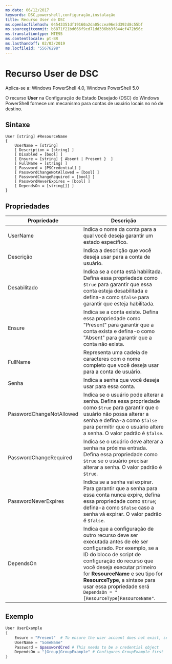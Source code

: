 ```yaml
---
ms.date: 06/12/2017
keywords: DSC,powershell,configuração,instalação
title: Recurso User de DSC
ms.openlocfilehash: 04543351df19160a2da05ccea96e5d392d8c55bf
ms.sourcegitcommit: b6871f21bd666f9cd71dd336bb3f844cf472b56c
ms.translationtype: MTE95
ms.contentlocale: pt-BR
ms.lasthandoff: 02/03/2019
ms.locfileid: "55676298"
---
```

# <a name="dsc-user-resource"></a>Recurso User de DSC

Aplica-se a: Windows PowerShell 4.0, Windows PowerShell 5.0

O recurso **User** na Configuração de Estado Desejado (DSC) do Windows PowerShell fornece um mecanismo para contas de usuário locais no nó de destino.

## <a name="syntax"></a>Sintaxe

```
User [string] #ResourceName
{
    UserName = [string]
    [ Description = [string] ]
    [ Disabled = [bool] ]
    [ Ensure = [string] { Absent | Present }  ]
    [ FullName = [string] ]
    [ Password = [PSCredential] ]
    [ PasswordChangeNotAllowed = [bool] ]
    [ PasswordChangeRequired = [bool] ]
    [ PasswordNeverExpires = [bool] ]
    [ DependsOn = [string[]] ]
}
```

## <a name="properties"></a>Propriedades

|  Propriedade  |  Descrição   |
|---|---|
| UserName| Indica o nome da conta para a qual você deseja garantir um estado específico.|
| Descrição| Indica a descrição que você deseja usar para a conta de usuário.|
| Desabilitado| Indica se a conta está habilitada. Defina essa propriedade como `$true` para garantir que essa conta esteja desabilitada e defina-a como `$false` para garantir que esteja habilitada.|
| Ensure| Indica se a conta existe. Defina essa propriedade como "Present" para garantir que a conta exista e defina-o como "Absent" para garantir que a conta não exista.|
| FullName| Representa uma cadeia de caracteres com o nome completo que você deseja usar para a conta de usuário.|
| Senha| Indica a senha que você deseja usar para essa conta. |
| PasswordChangeNotAllowed| Indica se o usuário pode alterar a senha. Defina essa propriedade como `$true` para garantir que o usuário não possa alterar a senha e defina-a como `$false` para permitir que o usuário altere a senha. O valor padrão é `$false`.|
| PasswordChangeRequired| Indica se o usuário deve alterar a senha na próxima entrada. Defina essa propriedade como `$true` se o usuário precisar alterar a senha. O valor padrão é `$true`.|
| PasswordNeverExpires| Indica se a senha vai expirar. Para garantir que a senha para essa conta nunca expire, defina essa propriedade como `$true`; defina-a como `$false` caso a senha vá expirar. O valor padrão é `$false`.|
| DependsOn | Indica que a configuração de outro recurso deve ser executada antes de ele ser configurado. Por exemplo, se a ID do bloco de script de configuração do recurso que você deseja executar primeiro for **ResourceName** e seu tipo for **ResourceType**, a sintaxe para usar essa propriedade será `DependsOn = "[ResourceType]ResourceName"`.|

## <a name="example"></a>Exemplo

```powershell
User UserExample
{
    Ensure = "Present"  # To ensure the user account does not exist, set Ensure to "Absent"
    UserName = "SomeName"
    Password = $passwordCred # This needs to be a credential object
    DependsOn = "[Group]GroupExample" # Configures GroupExample first
}
```